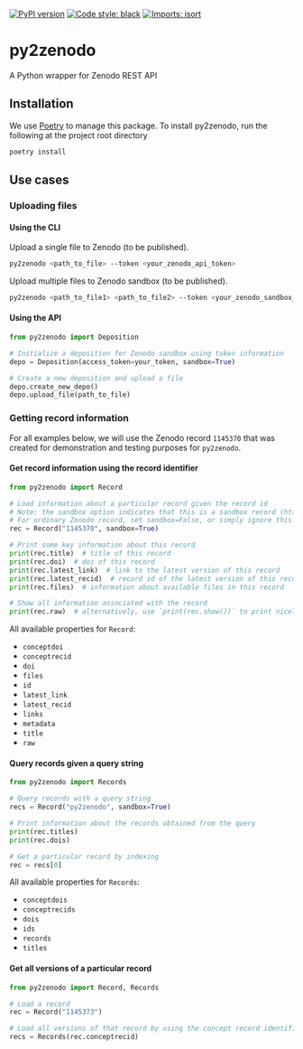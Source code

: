 [![PyPI version](https://badge.fury.io/py/py2zenodo.svg)](https://badge.fury.io/py/py2zenodo)
[![Code style: black](https://img.shields.io/badge/code%20style-black-000000.svg)](https://github.com/psf/black)
[![Imports: isort](https://img.shields.io/badge/%20imports-isort-%231674b1?style=flat&labelColor=ef8336)](https://pycqa.github.io/isort/)

# py2zenodo

A Python wrapper for Zenodo REST API

## Installation

We use [Poetry](https://python-poetry.org/) to manage this package.
To install py2zenodo, run the following at the project root directory

```bash
poetry install
```

## Use cases

### Uploading files

#### Using the CLI

Upload a single file to Zenodo (to be published).

```bash
py2zenodo <path_to_file> --token <your_zenodo_api_token>
```

Upload multiple files to Zenodo sandbox (to be published).

```bash
py2zenodo <path_to_file1> <path_to_file2> --token <your_zenodo_sandbox_api_token> --sandbox
```

#### Using the API

```python
from py2zenodo import Deposition

# Initialize a deposition for Zenodo sandbox using token information
depo = Deposition(access_token=your_token, sandbox=True)

# Create a new deposition and upload a file
depo.create_new_depo()
depo.upload_file(path_to_file)
```

### Getting record information

For all examples below, we will use the Zenodo record `1145370` that was created
for demonstration and testing purposes for `py2zenodo`.

#### Get record information using the record identifier

```python
from py2zenodo import Record

# Load information about a particular record given the record id
# Note: the sandbox option indicates that this is a sandbox record (https://sandbox.zenodo.org).
# For ordinary Zenodo record, set sandbox=False, or simply ignore this option.
rec = Record("1145370", sandbox=True)

# Print some key information about this record
print(rec.title)  # title of this record
print(rec.doi)  # doi of this record
print(rec.latest_link)  # link to the latest version of this record
print(rec.latest_recid)  # record id of the latest version of this record
print(rec.files)  # information about available files in this record

# Show all information associated with the record
print(rec.raw)  # alternatively, use `print(rec.show())` to print nicely formatted json
```

All available properties for `Record`:
- `conceptdoi`
- `conceptrecid`
- `doi`
- `files`
- `id`
- `latest_link`
- `latest_recid`
- `links`
- `metadata`
- `title`
- `raw`

#### Query records given a query string

```python
from py2zenodo import Records

# Query records with a query string
recs = Record("py2zenodo", sandbox=True)

# Print information about the records obtained from the query
print(rec.titles)
print(rec.dois)

# Get a particular record by indexing
rec = recs[0]
```

All available properties for `Records`:
- `conceptdois`
- `conceptrecids`
- `dois`
- `ids`
- `records`
- `titles`

#### Get all versions of a particular record

```python
from py2zenodo import Record, Records

# Load a record
rec = Record("1145373")

# Load all versions of that record by using the concept record identifier
recs = Records(rec.conceptrecid)
```
